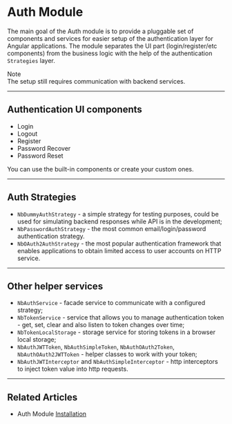 # Auth Module

The main goal of the Auth module is to provide a pluggable set of components and services for easier setup of the authentication layer for Angular applications.
The module separates the UI part (login/register/etc components) from the business logic with the help of the authentication `Strategies` layer.

<div class="note note-info">
  <div class="note-title">Note</div>
  <div class="note-body">
    The setup still requires communication with backend services.
  </div>
</div>
<hr>

## Authentication UI components

- Login
- Logout
- Register
- Password Recover
- Password Reset

You can use the built-in components or create your custom ones.

<hr>
  
## Auth Strategies
  - `NbDummyAuthStrategy` - a simple strategy for testing purposes, could be used for simulating backend responses while API is in the development;
  - `NbPasswordAuthStrategy` - the most common email/login/password authentication strategy.
  - `NbOAuth2AuthStrategy` - the most popular authentication framework that enables applications to obtain limited access to user accounts on HTTP service.
<hr>
    
## Other helper services
  - `NbAuthService` - facade service to communicate with a configured strategy;
  - `NbTokenService` - service that allows you to manage authentication token - get, set, clear and also listen to token changes over time;
  - `NbTokenLocalStorage` - storage service for storing tokens in a browser local storage;
  - `NbAuthJWTToken`, `NbAuthSimpleToken`, `NbAuthOAuth2Token`, `NbAuthOAuth2JWTToken` - helper classes to work with your token;
  - `NbAuthJWTInterceptor` and `NbAuthSimpleInterceptor` - http interceptors to inject token value into http requests.
<hr>

## Related Articles

- Auth Module [Installation](docs/auth/installation)
